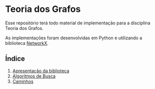 # Teoria dos Grafos 

Esse repositório terá todo material de implementação para a disciplina Teoria dos Grafos. 

As implementações foram desenvolvidas em Python e utilizando a biblioteca [NetworkX](https://networkx.org/).

## Índice 

1. [Apresentação da biblioteca](01_ApresentacaoDaBiblioteca.ipynb)
2. [Algoritmos de Busca](02_AlgoritmosDeBusca.ipynb)
3. [Caminhos](03_Caminhos.ipynb)



